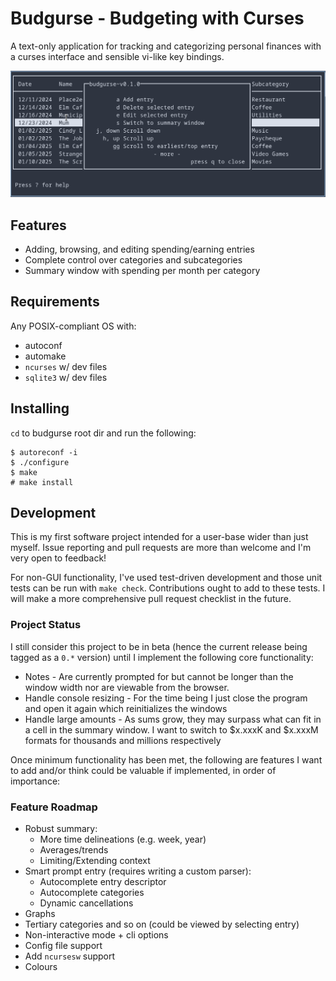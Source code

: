 # Budgurse - Budgeting with Curses

A text-only application for tracking and categorizing personal finances with a
curses interface and sensible vi-like key bindings.

![Budgurse Demo Recording](https://raw.githubusercontent.com/Will-C-Aitken/budgurse/master/img/demo.gif)

## Features

- Adding, browsing, and editing spending/earning entries
- Complete control over categories and subcategories
- Summary window with spending per month per category

## Requirements

Any POSIX-compliant OS with:

- autoconf
- automake
- `ncurses` w/ dev files
- `sqlite3` w/ dev files

## Installing

`cd` to budgurse root dir and run the following:

```
$ autoreconf -i
$ ./configure
$ make
# make install
```

## Development

This is my first software project intended for a user-base wider than just
myself. Issue reporting and pull requests are more than welcome and I'm very
open to feedback!

For non-GUI functionality, I've used test-driven development and those unit
tests can be run with `make check`. Contributions ought to add to these tests.
I will make a more comprehensive pull request checklist in the future.


### Project Status

I still consider this project to be in beta (hence the current release being
tagged as a `0.*` version) until I implement the following core functionality:

- Notes - Are currently prompted for but cannot be longer than the window width
    nor are viewable from the browser.
- Handle console resizing - For the time being I just close the program and open
    it again which reinitializes the windows
- Handle large amounts - As sums grow, they may surpass what can fit in a cell 
    in the summary window. I want to switch to $x.xxxK and
    $x.xxxM formats for thousands and millions respectively

Once minimum functionality has been met, the following are features I want to
add and/or think could be valuable if implemented, in order of importance:

### Feature Roadmap

- Robust summary:
    - More time delineations (e.g. week, year)
    - Averages/trends
    - Limiting/Extending context
- Smart prompt entry (requires writing a custom parser):
    - Autocomplete entry descriptor
    - Autocomplete categories
    - Dynamic cancellations
- Graphs
- Tertiary categories and so on (could be viewed by selecting entry)
- Non-interactive mode + cli options
- Config file support
- Add `ncursesw` support
- Colours

